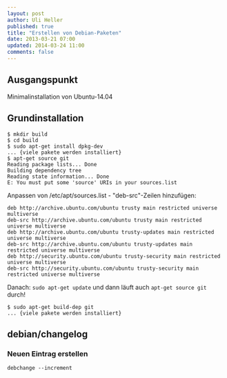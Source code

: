 ```yaml
---
layout: post
author: Uli Heller
published: true
title: "Erstellen von Debian-Paketen"
date: 2013-03-21 07:00
updated: 2014-03-24 11:00
comments: false
---
```


Ausgangspunkt
-------------

Minimalinstallation von Ubuntu-14.04

Grundinstallation
-----------------

```
$ mkdir build
$ cd build
$ sudo apt-get install dpkg-dev
... {viele pakete werden installiert}
$ apt-get source git
Reading package lists... Done
Building dependency tree       
Reading state information... Done
E: You must put some 'source' URIs in your sources.list
```

Anpassen von /etc/apt/sources.list - "deb-src"-Zeilen hinzufügen:

```
deb http://archive.ubuntu.com/ubuntu trusty main restricted universe multiverse
deb-src http://archive.ubuntu.com/ubuntu trusty main restricted universe multiverse
deb http://archive.ubuntu.com/ubuntu trusty-updates main restricted universe multiverse
deb-src http://archive.ubuntu.com/ubuntu trusty-updates main restricted universe multiverse
deb http://security.ubuntu.com/ubuntu trusty-security main restricted universe multiverse
deb-src http://security.ubuntu.com/ubuntu trusty-security main restricted universe multiverse
```

Danach: `sudo apt-get update` und dann läuft auch `apt-get source git` durch!

```
$ sudo apt-get build-dep git
... {viele pakete werden installiert}
```

debian/changelog
----------------

### Neuen Eintrag erstellen

`debchange --increment`
